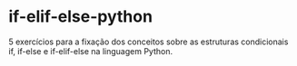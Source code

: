 # if-elif-else-python
5 exercícios para a fixação dos conceitos sobre as estruturas condicionais if, if-else e if-elif-else na linguagem Python.
